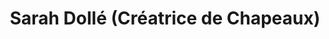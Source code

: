 ---
title: "Sarah Dollé (Créatrice de Chapeaux)"
url: /troyes/sarah-dolle-creatrice-de-chapeaux/
shop: tailleur
---
